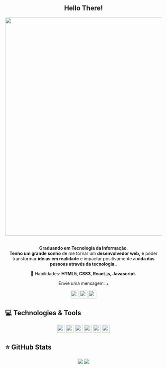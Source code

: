 <span align="center">

## <h2>Hello There!</h2>

</span>

<div align="center">

<img src="https://www.mygo.ge/uploads/blog/1584023795.jpg" width="700px" />

</div>


<br>
<p align="center">
<strong>Graduando em Tecnologia da Informação</strong>.<br />
<strong>Tenho um grande sonho</strong> de me tornar um <strong>desenvolvedor web,</strong>
e poder transformar <strong>ideias em realidade</strong> e impactar positivamente <strong>a vida das pessoas através da tecnologia.</strong>.
</p>

<p align="center">
  💼 Habilidades: <strong>HTML5, CSS3, React.js, Javascript.</strong>
</p>

<p align="center">
   Envie uma mensagem: ⤵️
</p>

<p align="center">
  <a href="https://www.instagram.com/otavio_martins281/" alt="Instagram">
  <img src="https://img.shields.io/badge/-Instagram-DF0174?style=flat-square&logo=instagram&logoColor=white&link=https:https://www.instagram.com/otavio_martins281/" height="25"/></a>
  
  <a href="https://www.linkedin.com/in/ot%C3%A1vio-martins-45b0b625b/" alt="Linkedin">
  <img src="https://img.shields.io/badge/-Linkedin-0e76a8?style=flat-square&logo=Linkedin&logoColor=white&link=https:https://www.linkedin.com/in/ot%C3%A1vio-martins-45b0b625b/" height="25" /></a>
  
  <a href="mailto:otaviomartinsluis281@gmail.com" target="_blank" alt="Email">
  <img src="https://img.shields.io/badge/Gmail-D14836?style=for-the-badge&logo=gmail&logoColor=white" height="25"/></a>
</p>  

## 💻 Technologies & Tools

<p align="center">
  
 
 <img src="https://img.shields.io/badge/-Javascript-%23F7DF1E?style=flat-square&logo=javascript&logoColor=black" height="25"/>
 <img src="https://img.shields.io/badge/html5-%23E34F26.svg?style=for-the-badge&logo=html5&logoColor=white" height="25"/>
 <img src="https://img.shields.io/badge/css3-%231572B6.svg?style=for-the-badge&logo=css3&logoColor=white" height="25"/>
 <img src="https://img.shields.io/badge/-Bootstrap-%23563D7C.svg?style=flat-square&logo=bootstrap&logoColor=white" height="25"/>
 <img src="https://img.shields.io/badge/git-%23F05033.svg?style=for-the-badge&logo=git&logoColor=white" height="25" />
 <img src="https://img.shields.io/badge/react-%2320232a.svg?style=for-the-badge&logo=react&logoColor=%2361DAFB" height="25" />

</p>

## ⭐ GitHub Stats

<p align = "center">
  <img src = "https://github-readme-stats.vercel.app/api?username=OtavioMartins08&show_icons=true&theme=tokyonight&line_height=27">
  <img src = "https://github-readme-stats.vercel.app/api/top-langs/?username=OtavioMartins08&hide=css,html&theme=tokyonight">
</p>
